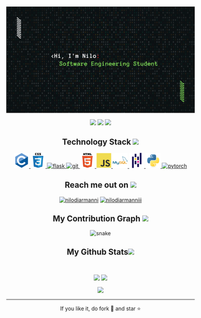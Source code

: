 
<!-- -->
<p align="center">
 
</p align="center">

<img src="moderno de programação.png" />

<p align="center">
 
 <img src="https://badges.pufler.dev/visits/darkzinn11/darkzinn11"/> 
 <!-- <img src="https://badges.pufler.dev/years/ritik307"/> -->
 <img src="https://badges.pufler.dev/repos/darkzinn11"/>
 <img src="https://badges.pufler.dev/commits/monthly/darkzinn11" />

</p>

<!-- <p align="center">
  Eu sou um estudante do 5º semestre que cursa engenharia de software 🎓 da Unidade de Ensino Superior Dom Bosco - UNDB 🏛. Sou um aprendiz apaixonado que está sempre disposto a aprender e trabalhar em tecnologias e domínios 💡. Adoro explorar novas tecnologias e aproveitá-las para resolver problemas ✨ da vida real. Além disso, também adoro trabalho em equipe e adiquirir novos conhecimentos 💻. Sou apaixonado em back-end🕸️.
</p>   -->

<h2 align="center">Technology Stack <img src="https://github.com/ritik307/ritik307/blob/main/images/laptop.gif" width="50"></h2>

<p align="center"> <a href="https://www.cprogramming.com/" target="_blank" rel="noreferrer"> <img src="https://raw.githubusercontent.com/devicons/devicon/master/icons/c/c-original.svg" alt="c" width="40" height="40"/> </a> <a href="https://www.w3schools.com/css/" target="_blank" rel="noreferrer"> <img src="https://raw.githubusercontent.com/devicons/devicon/master/icons/css3/css3-original-wordmark.svg" alt="css3" width="40" height="40"/> </a> <a href="https://flask.palletsprojects.com/" target="_blank" rel="noreferrer"> <img src="https://www.vectorlogo.zone/logos/pocoo_flask/pocoo_flask-icon.svg" alt="flask" width="40" height="40"/> </a> <a href="https://git-scm.com/" target="_blank" rel="noreferrer"> <img src="https://www.vectorlogo.zone/logos/git-scm/git-scm-icon.svg" alt="git" width="40" height="40"/> </a> <a href="https://www.w3.org/html/" target="_blank" rel="noreferrer"> <img src="https://raw.githubusercontent.com/devicons/devicon/master/icons/html5/html5-original-wordmark.svg" alt="html5" width="40" height="40"/> </a> <a href="https://developer.mozilla.org/en-US/docs/Web/JavaScript" target="_blank" rel="noreferrer"> <img src="https://raw.githubusercontent.com/devicons/devicon/master/icons/javascript/javascript-original.svg" alt="javascript" width="40" height="40"/> </a> <a href="https://www.mysql.com/" target="_blank" rel="noreferrer"> <img src="https://raw.githubusercontent.com/devicons/devicon/master/icons/mysql/mysql-original-wordmark.svg" alt="mysql" width="40" height="40"/> </a> <a href="https://pandas.pydata.org/" target="_blank" rel="noreferrer"> <img src="https://raw.githubusercontent.com/devicons/devicon/2ae2a900d2f041da66e950e4d48052658d850630/icons/pandas/pandas-original.svg" alt="pandas" width="40" height="40"/> </a> <a href="https://www.python.org" target="_blank" rel="noreferrer"> <img src="https://raw.githubusercontent.com/devicons/devicon/master/icons/python/python-original.svg" alt="python" width="40" height="40"/> </a> <a href="https://pytorch.org/" target="_blank" rel="noreferrer"> <img src="https://www.vectorlogo.zone/logos/pytorch/pytorch-icon.svg" alt="pytorch" width="40" height="40"/> </a> </p>

<h2 align="center">Reach me out on <img src="https://media0.giphy.com/media/jqNPzdTTxQfOgOqpO4/source.gif" width="50"></h2>

<p align="center">
<a href="https://www.linkedin.com/in/nilo-di-armanni-83364a273/" target="blank"><img align="center" src="https://raw.githubusercontent.com/rahuldkjain/github-profile-readme-generator/master/src/images/icons/Social/linked-in-alt.svg" alt="nilodiarmanni" height="30" width="40" /></a>
<a href="https://instagram.com/nilodiarmanniii" target="blank"><img align="center" src="https://raw.githubusercontent.com/rahuldkjain/github-profile-readme-generator/master/src/images/icons/Social/instagram.svg" alt="nilodiarmanniii" height="30" width="40" /></a>
</p>


<h2 align="center">
  My Contribution Graph <img src="https://media.giphy.com/media/xUA7aZeLE2e0P7Znz2/giphy.gif" width="50">
</h2>
<p align="center">
  <img src="https://github.com/ritik307/ritik307/raw/output/github-contribution-grid-snake.svg" alt="snake"></center>
</p>

<h2 align="center">
  My Github Stats<img src="https://media.giphy.com/media/VgCDAzcKvsR6OM0uWg/giphy.gif" width="50">
</h2>
 
<br>

<p align = "center">
  <img  src = "https://github-readme-stats.vercel.app/api?username=darkzinn11&show_icons=true&hide=contribs,prs&cache_seconds=86400&theme=blue_navy">
  <img src = "https://github-readme-stats.vercel.app/api/pin/?username=darkzinn11&repo=github-readme-stats&cache_seconds=86400&theme=blue_navy">
</p>

<p align = "center">
 <img src="https://activity-graph.herokuapp.com/graph?username=darkzinn11&theme=redical">
</p> 
<hr>
<p align="center">If you like it, do fork 🍴 and star ⭐</p>

